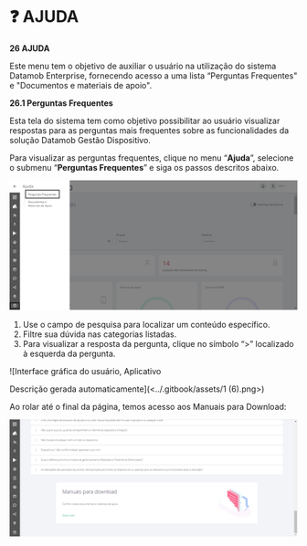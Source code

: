 # ❓ AJUDA

**26 AJUDA**

Este menu tem o objetivo de auxiliar o usuário na utilização do sistema Datamob Enterprise, fornecendo acesso a uma lista “Perguntas Frequentes" e "Documentos e materiais de apoio".

**26.1 Perguntas Frequentes**

Esta tela do sistema tem como objetivo possibilitar ao usuário visualizar respostas para as perguntas mais frequentes sobre as funcionalidades da solução Datamob Gestão Dispositivo.

Para visualizar as perguntas frequentes, clique no menu “**Ajuda**”, selecione o submenu “**Perguntas Frequentes**” e siga os passos descritos abaixo.

![](<../.gitbook/assets/0 (6).png>)

1. Use o campo de pesquisa para localizar um conteúdo específico.
2. Filtre sua dúvida nas categorias listadas.
3. Para visualizar a resposta da pergunta, clique no símbolo “>” localizado à esquerda da pergunta.

![Interface gráfica do usuário, Aplicativo

Descrição gerada automaticamente](<../.gitbook/assets/1 (6).png>)

Ao rolar até o final da página, temos acesso aos Manuais para Download:

![](<../.gitbook/assets/2 (3).png>)

